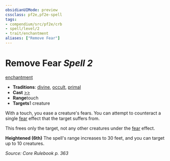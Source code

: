 ```yaml
---
obsidianUIMode: preview
cssclass: pf2e,pf2e-spell
tags:
- compendium/src/pf2e/crb
- spell/level/2
- trait/enchantment
aliases: ["Remove Fear"]
---
```

# Remove Fear *Spell 2*   
[enchantment](/rules/traits/enchantment.md)  

- **Traditions**: [divine](/rules/traits/divine.md), [occult](/rules/traits/occult.md), [primal](/rules/traits/primal.md)
- **Cast** [>>](/rules/core-rulebook/chapter-9-playing-the-game.md#Actions "Two-Action") 
- **Range**touch
- **Targets**1 creature

With a touch, you ease a creature's fears. You can attempt to counteract a single [fear](/rules/traits/fear.md) effect that the target suffers from.

This frees only the target, not any other creatures under the [fear](/rules/traits/fear.md) effect.

**Heightened (6th)** The spell's range increases to 30 feet, and you can target up to 10 creatures.

*Source: Core Rulebook p. 363*
